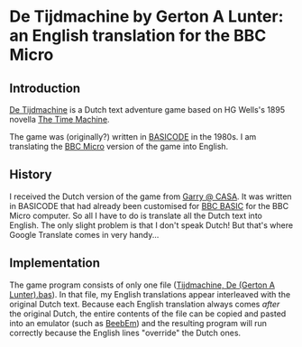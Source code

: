 # De Tijdmachine by Gerton A Lunter: an English translation for the BBC Micro

## Introduction
[De Tijdmachine](http://www.solutionarchive.com/game/id%2C3715/Tijdmachine%2C+De.html) is a Dutch text adventure game based on HG Wells's 1895 novella [The Time Machine](https://en.wikipedia.org/wiki/The_Time_Machine). 

The game was (originally?) written in [BASICODE](https://github.com/robhagemans/basicode) in the 1980s. I am translating the [BBC Micro](https://en.wikipedia.org/wiki/BBC_Micro) version of the game into English.

## History
I received the Dutch version of the game from [Garry @ CASA](http://www.solutionarchive.com/phpBB3/viewtopic.php?f=3&t=1421#p9751). It was written in BASICODE that had already been customised for [BBC BASIC](https://en.wikipedia.org/wiki/BBC_BASIC) for the BBC Micro computer. So all I have to do is translate all the Dutch text into English. The only slight problem is that I don't speak Dutch! But that's where Google Translate comes in very handy...

## Implementation
The game program consists of only one file ([Tijdmachine, De (Gerton A Lunter).bas](https://github.com/lurkio/tijdmachine/blob/master/Tijdmachine%2C%20De%20(Gerton%20A%20Lunter).bas)). In that file, my English translations appear interleaved with the original Dutch text. Because each English translation always comes *after* the original Dutch, the entire contents of the file can be copied and pasted into an emulator (such as [BeebEm](http://www.mkw.me.uk/beebem/)) and the resulting program will run correctly because the English lines "override" the Dutch ones.   
